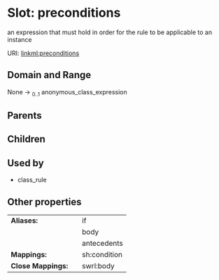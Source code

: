 
# Slot: preconditions


an expression that must hold in order for the rule to be applicable to an instance

URI: [linkml:preconditions](https://w3id.org/linkml/preconditions)


## Domain and Range

None &#8594;  <sub>0..1</sub> anonymous_class_expression

## Parents


## Children


## Used by

 * class_rule

## Other properties

|  |  |  |
| --- | --- | --- |
| **Aliases:** | | if |
|  | | body |
|  | | antecedents |
| **Mappings:** | | sh:condition |
| **Close Mappings:** | | swrl:body |

